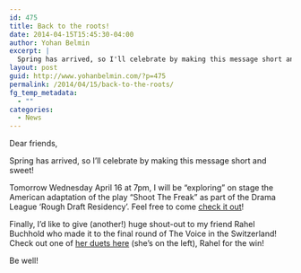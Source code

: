 ```yaml
---
id: 475
title: Back to the roots!
date: 2014-04-15T15:45:30-04:00
author: Yohan Belmin
excerpt: |
  Spring has arrived, so I'll celebrate by making this message short and sweet! Tomorrow Wednesday April 16 at 7pm, I will be "exploring" on stage the American adaptation of the play "Shoot The Freak" as part of the Drama League 'Rough Draft Residency'.
layout: post
guid: http://www.yohanbelmin.com/?p=475
permalink: /2014/04/15/back-to-the-roots/
fg_temp_metadata:
  - ""
categories:
  - News
---
```

Dear friends,

Spring has arrived, so I&#8217;ll celebrate by making this message short and sweet!

Tomorrow Wednesday April 16 at 7pm, I will be &#8220;exploring&#8221; on stage the American adaptation of the play &#8220;Shoot The Freak&#8221; as part of the Drama League &#8216;Rough Draft Residency&#8217;. Feel free to come <a href="http://dramaleague.thankyou4caring.org/NonMember#shoot" target="_blank">check it out</a>!

Finally, I&#8217;d like to give (another!) huge shout-out to my friend Rahel Buchhold who made it to the final round of The Voice in the Switzerland! Check out one of <a href="http://www.youtube.com/watch?v=MX7MFYXcPDM" target="_blank">her duets here</a> (she&#8217;s on the left), Rahel for the win!

Be well!